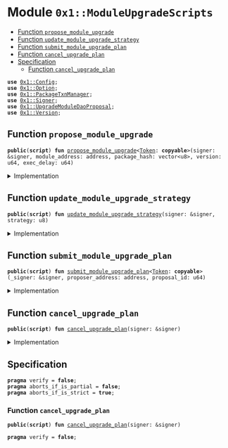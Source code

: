 
<a name="0x1_ModuleUpgradeScripts"></a>

# Module `0x1::ModuleUpgradeScripts`



-  [Function `propose_module_upgrade`](#0x1_ModuleUpgradeScripts_propose_module_upgrade)
-  [Function `update_module_upgrade_strategy`](#0x1_ModuleUpgradeScripts_update_module_upgrade_strategy)
-  [Function `submit_module_upgrade_plan`](#0x1_ModuleUpgradeScripts_submit_module_upgrade_plan)
-  [Function `cancel_upgrade_plan`](#0x1_ModuleUpgradeScripts_cancel_upgrade_plan)
-  [Specification](#@Specification_0)
    -  [Function `cancel_upgrade_plan`](#@Specification_0_cancel_upgrade_plan)


<pre><code><b>use</b> <a href="Config.md#0x1_Config">0x1::Config</a>;
<b>use</b> <a href="Option.md#0x1_Option">0x1::Option</a>;
<b>use</b> <a href="PackageTxnManager.md#0x1_PackageTxnManager">0x1::PackageTxnManager</a>;
<b>use</b> <a href="Signer.md#0x1_Signer">0x1::Signer</a>;
<b>use</b> <a href="UpgradeModuleDaoProposal.md#0x1_UpgradeModuleDaoProposal">0x1::UpgradeModuleDaoProposal</a>;
<b>use</b> <a href="Version.md#0x1_Version">0x1::Version</a>;
</code></pre>



<a name="0x1_ModuleUpgradeScripts_propose_module_upgrade"></a>

## Function `propose_module_upgrade`



<pre><code><b>public</b>(<b>script</b>) <b>fun</b> <a href="ModuleUpgradeScripts.md#0x1_ModuleUpgradeScripts_propose_module_upgrade">propose_module_upgrade</a>&lt;<a href="Token.md#0x1_Token">Token</a>: <b>copyable</b>&gt;(signer: &signer, module_address: address, package_hash: vector&lt;u8&gt;, version: u64, exec_delay: u64)
</code></pre>



<details>
<summary>Implementation</summary>


<pre><code><b>public</b>(<b>script</b>) <b>fun</b> <a href="ModuleUpgradeScripts.md#0x1_ModuleUpgradeScripts_propose_module_upgrade">propose_module_upgrade</a>&lt;<a href="Token.md#0x1_Token">Token</a>: <b>copy</b> + drop + store&gt;(
    signer: &signer,
    module_address: address,
    package_hash: vector&lt;u8&gt;,
    version: u64,
    exec_delay: u64,
) {
    <a href="UpgradeModuleDaoProposal.md#0x1_UpgradeModuleDaoProposal_propose_module_upgrade">UpgradeModuleDaoProposal::propose_module_upgrade</a>&lt;<a href="Token.md#0x1_Token">Token</a>&gt;(
        signer,
        module_address,
        package_hash,
        version,
        exec_delay,
    );
}
</code></pre>



</details>

<a name="0x1_ModuleUpgradeScripts_update_module_upgrade_strategy"></a>

## Function `update_module_upgrade_strategy`



<pre><code><b>public</b>(<b>script</b>) <b>fun</b> <a href="ModuleUpgradeScripts.md#0x1_ModuleUpgradeScripts_update_module_upgrade_strategy">update_module_upgrade_strategy</a>(signer: &signer, strategy: u8)
</code></pre>



<details>
<summary>Implementation</summary>


<pre><code><b>public</b>(<b>script</b>) <b>fun</b> <a href="ModuleUpgradeScripts.md#0x1_ModuleUpgradeScripts_update_module_upgrade_strategy">update_module_upgrade_strategy</a>(
    signer: &signer,
    strategy: u8,
) {
    // 1. check version
    <b>if</b> (strategy == <a href="PackageTxnManager.md#0x1_PackageTxnManager_get_strategy_two_phase">PackageTxnManager::get_strategy_two_phase</a>()) {
        <b>if</b> (!<a href="Config.md#0x1_Config_config_exist_by_address">Config::config_exist_by_address</a>&lt;<a href="Version.md#0x1_Version_Version">Version::Version</a>&gt;(<a href="Signer.md#0x1_Signer_address_of">Signer::address_of</a>(signer))) {
            <a href="Config.md#0x1_Config_publish_new_config">Config::publish_new_config</a>&lt;<a href="Version.md#0x1_Version_Version">Version::Version</a>&gt;(signer, <a href="Version.md#0x1_Version_new_version">Version::new_version</a>(1));
        }
    };

    // 2. <b>update</b> strategy
    <a href="PackageTxnManager.md#0x1_PackageTxnManager_update_module_upgrade_strategy">PackageTxnManager::update_module_upgrade_strategy</a>(
        signer,
        strategy,
        <a href="Option.md#0x1_Option_none">Option::none</a>&lt;u64&gt;(),
    );
}
</code></pre>



</details>

<a name="0x1_ModuleUpgradeScripts_submit_module_upgrade_plan"></a>

## Function `submit_module_upgrade_plan`



<pre><code><b>public</b>(<b>script</b>) <b>fun</b> <a href="ModuleUpgradeScripts.md#0x1_ModuleUpgradeScripts_submit_module_upgrade_plan">submit_module_upgrade_plan</a>&lt;<a href="Token.md#0x1_Token">Token</a>: <b>copyable</b>&gt;(_signer: &signer, proposer_address: address, proposal_id: u64)
</code></pre>



<details>
<summary>Implementation</summary>


<pre><code><b>public</b>(<b>script</b>) <b>fun</b> <a href="ModuleUpgradeScripts.md#0x1_ModuleUpgradeScripts_submit_module_upgrade_plan">submit_module_upgrade_plan</a>&lt;<a href="Token.md#0x1_Token">Token</a>: <b>copy</b> + drop + store&gt;(
    _signer: &signer,
    proposer_address: address,
    proposal_id: u64,
) {
    <a href="UpgradeModuleDaoProposal.md#0x1_UpgradeModuleDaoProposal_submit_module_upgrade_plan">UpgradeModuleDaoProposal::submit_module_upgrade_plan</a>&lt;<a href="Token.md#0x1_Token">Token</a>&gt;(proposer_address, proposal_id);
}
</code></pre>



</details>

<a name="0x1_ModuleUpgradeScripts_cancel_upgrade_plan"></a>

## Function `cancel_upgrade_plan`



<pre><code><b>public</b>(<b>script</b>) <b>fun</b> <a href="ModuleUpgradeScripts.md#0x1_ModuleUpgradeScripts_cancel_upgrade_plan">cancel_upgrade_plan</a>(signer: &signer)
</code></pre>



<details>
<summary>Implementation</summary>


<pre><code><b>public</b>(<b>script</b>) <b>fun</b> <a href="ModuleUpgradeScripts.md#0x1_ModuleUpgradeScripts_cancel_upgrade_plan">cancel_upgrade_plan</a>(
    signer: &signer,
) {
    <a href="PackageTxnManager.md#0x1_PackageTxnManager_cancel_upgrade_plan">PackageTxnManager::cancel_upgrade_plan</a>(signer);
}
</code></pre>



</details>

<a name="@Specification_0"></a>

## Specification



<pre><code><b>pragma</b> verify = <b>false</b>;
<b>pragma</b> aborts_if_is_partial = <b>false</b>;
<b>pragma</b> aborts_if_is_strict = <b>true</b>;
</code></pre>



<a name="@Specification_0_cancel_upgrade_plan"></a>

### Function `cancel_upgrade_plan`


<pre><code><b>public</b>(<b>script</b>) <b>fun</b> <a href="ModuleUpgradeScripts.md#0x1_ModuleUpgradeScripts_cancel_upgrade_plan">cancel_upgrade_plan</a>(signer: &signer)
</code></pre>




<pre><code><b>pragma</b> verify = <b>false</b>;
</code></pre>
